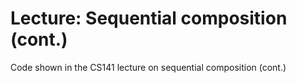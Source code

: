 # Lecture: Sequential composition (cont.)

Code shown in the CS141 lecture on sequential composition (cont.)
